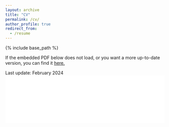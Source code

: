 ```yaml
---
layout: archive
title: "CV"
permalink: /cv/
author_profile: true
redirect_from:
  - /resume
---
```


{% include base_path %}

If the embedded PDF below does not load, or you want a more up-to-date version, you can find it <u><a href="https://docs.google.com/document/d/150ombCZtxtxh8KivLMtvfellHn9Fp6gjNKZ_HPAbjg0/edit?usp=sharing">here.</a></u>
<br/>

Last update: February 2024
<embed src="../files/WatermanWebsiteCV_2024_02.pdf" type="application/pdf" width="100%" />
